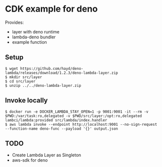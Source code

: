 # CDK example for deno

Provides:
- layer with deno runtime
- lambda-deno bundler
- example function

## Setup

    $ wget https://github.com/hayd/deno-lambda/releases/download/1.2.3/deno-lambda-layer.zip
    $ mkdir src/layer
    $ cd src/layer
    $ unzip ../../deno-lambda-layer.zip

## Invoke locally

    $ docker run -e DOCKER_LAMBDA_STAY_OPEN=1 -p 9001:9001 -it --rm -v $PWD:/var/task:ro,delegated -v $PWD/src/layer:/opt:ro,delegated lambci/lambda:provided src/lambda/index.handler
    $ aws lambda invoke --endpoint http://localhost:9001 --no-sign-request --function-name deno-func --payload '{}' output.json

## TODO
- Create Lambda Layer as Singleton
- aws-sdk for deno
